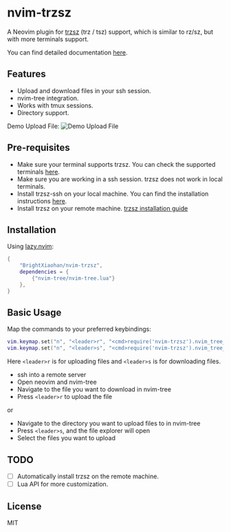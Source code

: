 # nvim-trzsz

A Neovim plugin for [trzsz](https://trzsz.github.io/) (trz / tsz) support, which is similar to rz/sz, but with more terminals support.

You can find detailed documentation [here](https://github.com/trzsz/trzsz#supported-terminals).

## Features
- Upload and download files in your ssh session.
- nvim-tree integration.
- Works with tmux sessions.
- Directory support.

Demo Upload File:
![Demo Upload File](https://i.ibb.co/ThXnGyG/2025-01-14-16-49-14-2025-01-14-16-57-25.gif)

## Pre-requisites
- Make sure your terminal supports trzsz. You can check the supported terminals [here](https://github.com/trzsz/trzsz#supported-terminals).
- Make sure you are working in a ssh session. trzsz does not work in local terminals.
- Install trzsz-ssh on your local machine. You can find the installation instructions [here](https://github.com/trzsz/trzsz-ssh).
- Install trzsz on your remote machine. [trzsz installation guide](https://github.com/trzsz/trzsz-ssh/blob/main/README.en.md#support-trzsz)

## Installation

Using [lazy.nvim](https://github.com/folke/lazy.nvim):
```lua
{
    "BrightXiaohan/nvim-trzsz",
    dependencies = {
        {"nvim-tree/nvim-tree.lua"}
    },
}
```

## Basic Usage
Map the commands to your preferred keybindings:
```lua
vim.keymap.set("n", "<leader>r", "<cmd>require('nvim-trzsz').nvim_tree_trz()<cr>", {noremap = true, silent = true})
vim.keymap.set("n", "<leader>s", "<cmd>require('nvim-trzsz').nvim_tree_tsz()<cr>", {noremap = true, silent = true})
```
Here `<leader>r` is for uploading files and `<leader>s` is for downloading files.

- ssh into a remote server
- Open neovim and nvim-tree
- Navigate to the file you want to download in nvim-tree
- Press `<leader>r` to upload the file

or 
- Navigate to the directory you want to upload files to in nvim-tree
- Press `<leader>s`, and the file explorer will open
- Select the files you want to upload

## TODO
- [ ] Automatically install trzsz on the remote machine.
- [ ] Lua API for more customization.

## License
MIT

